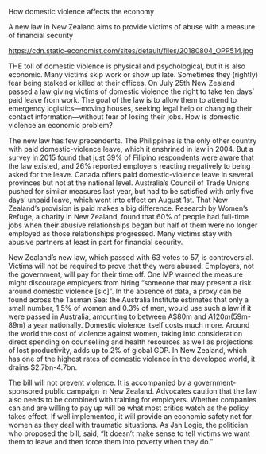 How domestic violence affects the economy

A new law in New Zealand aims to provide victims of abuse with a measure of financial security

https://cdn.static-economist.com/sites/default/files/20180804_OPP514.jpg

THE toll of domestic violence is physical and psychological, but it is also economic. Many victims skip work or show up late. Sometimes they (rightly) fear being stalked or killed at their offices. On July 25th New Zealand passed a law giving victims of domestic violence the right to take ten days’ paid leave from work. The goal of the law is to allow them to attend to emergency logistics—moving houses, seeking legal help or changing their contact information—without fear of losing their jobs. How is domestic violence an economic problem? 

The new law has few precendents. The Philippines is the only other country with paid domestic-violence leave, which it enshrined in law in 2004. But a survey in 2015 found that just 39% of Filipino respondents were aware that the law existed, and 26% reported employers reacting negatively to being asked for the leave. Canada offers paid domestic-violence leave in several provinces but not at the national level. Australia’s Council of Trade Unions pushed for similar measures last year, but had to be satisfied with only five days’ unpaid leave, which went into effect on August 1st. That New Zealand’s provision is paid makes a big difference. Research by Women’s Refuge, a charity in New Zealand, found that 60% of people had full-time jobs when their abusive relationships began but half of them were no longer employed as those relationships progressed. Many victims stay with abusive partners at least in part for financial security. 

New Zealand’s new law, which passed with 63 votes to 57, is controversial. Victims will not be required to prove that they were abused. Employers, not the government, will pay for their time off. One MP warned the measure might discourage employers from hiring “someone that may present a risk around domestic violence [sic]”. In the absence of data, a proxy can be found across the Tasman Sea: the Australia Institute estimates that only a small number, 1.5% of women and 0.3% of men, would use such a law if it were passed in Australia, amounting to between A$80m and $A120m ($59m-89m) a year nationally. Domestic violence itself costs much more. Around the world the cost of violence against women, taking into consideration direct spending on counselling and health resources as well as projections of lost productivity, adds up to 2% of global GDP. In New Zealand, which has one of the highest rates of domestic violence in the developed world, it drains $2.7bn-4.7bn.

The bill will not prevent violence. It is accompanied by a government-sponsored public campaign in New Zealand. Advocates caution that the law also needs to be combined with training for employers. Whether companies can and are willing to pay up will be what most critics watch as the policy takes effect. If well implemented, it will provide an economic safety net for women as they deal with traumatic situations. As Jan Logie, the politician who proposed the bill, said, “It doesn’t make sense to tell victims we want them to leave and then force them into poverty when they do.”